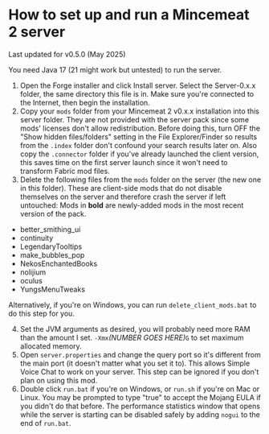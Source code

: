 # How to set up and run a Mincemeat 2 server

Last updated for v0.5.0 (May 2025)

You need Java 17 (21 might work but untested) to run the server.

1. Open the Forge installer and click Install server. Select the Server-0.x.x folder, the same directory this file is in. Make sure you're connected to the Internet, then begin the installation.
2. Copy your `mods` folder from your Mincemeat 2 v0.x.x installation into this server folder. They are not provided with the server pack since some mods' licenses don't allow redistribution.
   Before doing this, turn OFF the "Show hidden files/folders" setting in the File Explorer/Finder so results from the `.index` folder don't confound your search results later on.
   Also copy the `.connector` folder if you've already launched the client version, this saves time on the first server launch since it won't need to transform Fabric mod files.
3. Delete the following files from the `mods` folder on the server (the new one in this folder). These are client-side mods that do not disable themselves on the server and therefore crash the server if left untouched:
   Mods in **bold** are newly-added mods in the most recent version of the pack.

-   better_smithing_ui
-   continuity
-   LegendaryTooltips
-   make_bubbles_pop
-   NekosEnchantedBooks
-   nolijium
-   oculus
-   YungsMenuTweaks

   Alternatively, if you're on Windows, you can run `delete_client_mods.bat` to do this step for you.

4. Set the JVM arguments as desired, you will probably need more RAM than the amount I set. `-Xmx`_(NUMBER GOES HERE)_`G` to set maximum allocated memory.
5. Open `server.properties` and change the query port so it's different from the main port (it doesn't matter what you set it to). This allows Simple Voice Chat to work on your server. This step can be ignored if you don't plan on using this mod.
6. Double click `run.bat` if you're on Windows, or `run.sh` if you're on Mac or Linux. You may be prompted to type "true" to accept the Mojang EULA if you didn't do that before.
   The performance statistics window that opens while the server is starting can be disabled safely by adding `nogui` to the end of `run.bat`.
